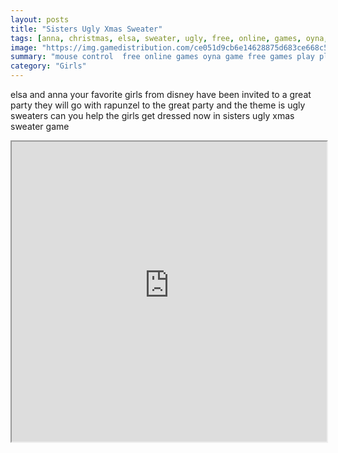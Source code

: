 ```yaml
---
layout: posts
title: "Sisters Ugly Xmas Sweater"
tags: [anna, christmas, elsa, sweater, ugly, free, online, games, oyna, game, free, games, play, play, games]
image: "https://img.gamedistribution.com/ce051d9cb6e14628875d683ce668c53a.jpg"
summary: "mouse control  free online games oyna game free games play play games"
category: "Girls"
---
```


elsa and anna your favorite girls from disney have been invited to a great party they will go with rapunzel to the great party and the theme is ugly sweaters can you help the girls get dressed now in sisters ugly xmas sweater game

<iframe width="100%" height="480px;" src="https://html5.gamedistribution.com/ce051d9cb6e14628875d683ce668c53a/"></iframe>
